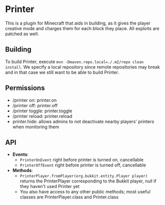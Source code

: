 # Printer
This is a plugin for Minecraft that aids in building, as it gives the player creative mode and charges them for each block they place. All exploits are patched as well.

## Building
To build Printer, execute `mvn -Dmaven.repo.local=./.m2/repo clean install`. We specify a local repository since remote repositories may break and in that case we still want to be able to build Printer.

## Permissions
- /printer on: printer.on
- /printer off: printer.off
- /printer toggle: printer.toggle
- /printer reload: printer.reload
- printer.hide: allows admins to not deactivate nearby players' printers when monitoring them

## API
- **Events**:
  - `PrinterOnEvent` right before printer is turned on, cancellable
  - `PrinterOffEvent` right before printer is turned off, cancellable
- **Methods**:
  - `PrinterPlayer.fromPlayer(org.bukkit.entity.Player player)` returns the PrinterPlayer corresponding to the Bukkit player, null if they haven't used Printer yet
  - You also have access to any other public methods; most useful classes are PrinterPlayer.class and Printer.class